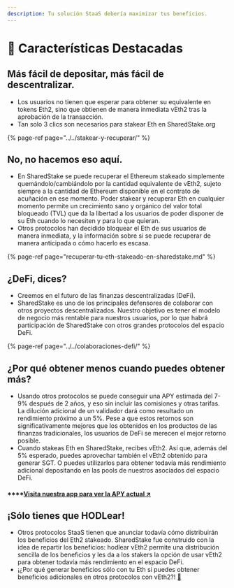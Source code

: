 ```yaml
---
description: Tu solución StaaS debería maximizar tus beneficios.
---
```


# 🚀 Características Destacadas

## **Más fácil de depositar, más fácil de descentralizar.**

* Los usuarios no tienen que esperar para obtener su equivalente en tokens Eth2, sino que obtienen de manera inmediata vEth2 tras la aprobación de la transacción.
* Tan solo 3 clics son necesarios para stakear Eth en SharedStake.org

{% page-ref page="../../stakear-y-recuperar/" %}

## **No, no hacemos eso aquí.**

* En SharedStake se puede recuperar el Ethereum stakeado simplemente quemándolo/cambiándolo por la cantidad equivalente de vEth2, sujeto siempre a la cantidad de Ethereum disponible en el contrato de acuñación en ese momento. Poder stakear y recuperar Eth en cualquier momento permite un crecimiento sano y orgánico del valor total bloqueado \(TVL\) que da la libertad a los usuarios de poder disponer de su Eth cuando lo necesiten y para lo que quieran.
* Otros protocolos han decidido bloquear el Eth de sus usuarios de manera inmediata, y la información sobre si se puede recuperar de manera anticipada o cómo hacerlo es escasa.

{% page-ref page="recuperar-tu-eth-stakeado-en-sharedstake.md" %}

## **¿DeFi, dices?**

* Creemos en el futuro de las finanzas descentralizadas \(DeFi\).
* SharedStake es uno de los principales defensores de colaborar con otros proyectos descentralizados. Nuestro objetivo es tener el modelo de negocio más rentable para nuestros usuarios, por lo que habrá participación de SharedStake con otros grandes protocolos del espacio DeFi.

{% page-ref page="../../colaboraciones-defi/" %}

## **¿Por qué obtener menos cuando puedes obtener más?**

* Usando otros protocolos se puede conseguir una APY estimada del 7-9% después de 2 años, y eso sin incluir las comisiones y otras tarifas. La dilución adicional de un validador dará como resultado un rendimiento próximo a un 5%. Pese a que estos retornos son significativamente mejores que los obtenidos en los productos de las finanzas tradicionales, los usuarios de DeFi se merecen el mejor retorno posible. 
* Cuando stakeas Eth en SharedStake, recibes vEth2. Así que, además del 5% esperado, puedes aprovechar también el vEth2 obtenido para generar SGT. O puedes utilizarlos para obtener todavía más rendimiento adicional depositando en las pools de nuestros asociados del espacio DeFi.

#### \*\*\*\*[**Visita nuestra app para ver la APY actual** ↗](https://www.sharedstake.org/earn)

## **¡Sólo tienes que HODLear!**

* Otros protocolos StaaS tienen que anunciar todavía cómo distribuirán los beneficios del Eth2 stakeado. SharedStake fue construido con la idea de repartir los beneficios: hodlear vEth2 permite una distribución sencilla de los beneficios y les da a los stakers la opción de usar vEth2 para obtener todavía más rendimiento en el espacio DeFi. 
* ¡¿Por qué generar beneficios sólo con tu Eth si puedes obtener beneficios adicionales en otros protocolos con vEth2?! [🤑](https://emojipedia.org/money-mouth-face/)

